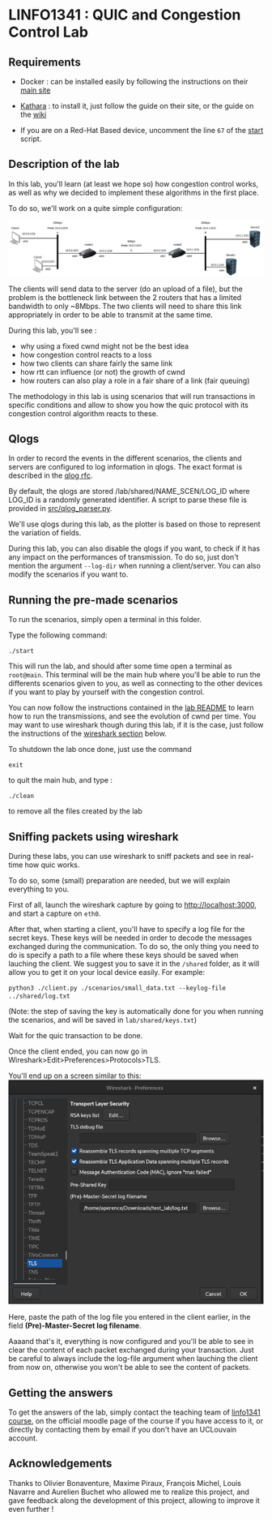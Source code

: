 # LINFO1341 : QUIC and Congestion Control Lab

## Requirements

- Docker : can be installed easily by following the instructions on their [main site](https://docs.docker.com/get-docker/)
  
- [Kathara](https://www.kathara.org/) : to install it, just follow the guide on their site, or the guide on the [wiki](https://github.com/KatharaFramework/Kathara/wiki)

- If you are on a Red-Hat Based device, uncomment the line `67` of the [start](./start) script.

## Description of the lab

In this lab, you'll learn (at least we hope so) how congestion control works, as well as why we decided to implement these algorithms in the first place.

To do so, we'll work on a quite simple configuration:

![](images/topology_student.drawio.png)

The clients will send data to the server (do an upload of a file), but the problem is the bottleneck link between the 2 routers that has a limited bandwidth to only ~8Mbps. The two clients will need to share this link appropriately in order to be able to transmit at the same time.

During this lab, you'll see :
- why using a fixed cwnd might not be the best idea
- how congestion control reacts to a loss
- how two clients can share fairly the same link
- how rtt can influence (or not) the growth of cwnd
- how routers can also play a role in a fair share of a link (fair queuing)

The methodology in this lab is using scenarios that will run transactions in specific conditions and allow to show you how the quic protocol with its congestion control algorithm reacts to these.

## Qlogs

In order to record the events in the different scenarios, the clients and servers are configured to log information in qlogs. The exact format is described in the [qlog rfc](https://datatracker.ietf.org/doc/draft-ietf-quic-qlog-main-schema/).

By default, the qlogs are stored /lab/shared/NAME_SCEN/LOG_ID where LOG_ID is a randomly generated identifier. A script to parse these file is provided in [src/qlog_parser.py](src/qlog_parser.py).

We'll use qlogs during this lab, as the plotter is based on those to represent the variation of fields.

During this lab, you can also disable the qlogs if you want, to check if it has any impact on the performances of transmission. To do so, just don't mention the argument `--log-dir` when running a client/server. You can also modify the scenarios if you want to.

## Running the pre-made scenarios

To run the scenarios, simply open a terminal in this folder.

Type the following command:

```
./start
```

This will run the lab, and should after some time open a terminal as `root@main`. This terminal will be the main hub where you'll be able to run the differents scenarios given to you, as well as connecting to the other devices if you want to play by yourself with the congestion control.

You can now follow the instructions contained in the [lab README](lab/README.md) to learn how to run the transmissions, and see the evolution of cwnd per time. You may want to use wireshark though during this lab, if it is the case, just follow the instructions of the [wireshark section](#sniffing-packets-using-wireshark) below.

To shutdown the lab once done, just use the command 
```
exit
```
to quit the main hub, and type :
```
./clean
```
to remove all the files created by the lab

## Sniffing packets using wireshark

During these labs, you can use wireshark to sniff packets and see in real-time how quic works.

To do so, some (small) preparation are needed, but we will explain everything to you.

First of all, launch the wireshark capture by going to [http://localhost:3000](http://localhost:3000), and start a capture on `eth0`.

After that, when starting a client, you'll have to specify a log file for the secret keys. These keys will be needed in order to decode the messages exchanged during the communication. To do so, the only thing you need to do is specify a path to a file where these keys should be saved when lauching the client. We suggest you to save it in the `/shared` folder, as it will allow you to get it on your local device easily. For example:

```
python3 ./client.py ./scenarios/small_data.txt --keylog-file ../shared/log.txt
```

(Note: the step of saving the key is automatically done for you when running the scenarios, and will be saved in `lab/shared/keys.txt`)

Wait for the quic transaction to be done.

Once the client ended, you can now go in Wireshark>Edit>Preferences>Protocols>TLS.

You'll end up on a screen similar to this: ![](images/tls_screen.png)

Here, paste the path of the log file you entered in the client earlier, in the field **(Pre)-Master-Secret log filename**. 

Aaaand that's it, everything is now configured and you'll be able to see in clear the content of each packet exchanged during your transaction. Just be careful to always include the log-file argument when lauching the client from now on, otherwise you won't be able to see the content of packets.

## Getting the answers

To get the answers of the lab, simply contact the teaching team of [linfo1341 course](https://uclouvain.be/cours-2023-linfo1341), on the official moodle page of the course if you have access to it, or directly by contacting them by email if you don't have an UCLouvain account.

## Acknowledgements
Thanks to Olivier Bonaventure, Maxime Piraux, François Michel, Louis Navarre and Aurelien Buchet who allowed me to realize this project, and gave feedback along the development of this project, allowing to improve it even further !

